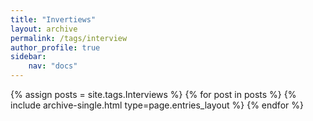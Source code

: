 ```yaml
---
title: "Invertiews"
layout: archive
permalink: /tags/interview
author_profile: true
sidebar:
    nav: "docs"
---
```



{% assign posts = site.tags.Interviews %}
{% for post in posts %} {% include archive-single.html type=page.entries_layout %} {% endfor %}